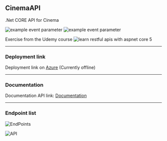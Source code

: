 ## CinemaAPI

.Net CORE API for Cinema 

![example event parameter](https://github.com/github/docs/actions/workflows/main.yml/badge.svg?event=pull_request)
![example event parameter](https://img.shields.io/apm/l/.netcoreapi?style=plastic)

Exercise from the Udemy course ![learn restful apis with aspnet core 5](https://www.udemy.com/course/learn-restful-apis-with-aspnet-core-5/)

***

### Deployment link 

Deployment link on [Azure](https://mycinemaapirestful.azurewebsites.net/) (Currently offline)

***
### Documentation


Documentation API link: [Documentation](https://documenter.getpostman.com/view/15533955/TzY6AaQ1)

***

### Endpoint list

![EndPoints](https://user-images.githubusercontent.com/2387874/121079988-7796d300-c7a0-11eb-811a-f7efa4d3d494.png)

![API](https://user-images.githubusercontent.com/2387874/121086593-f8f26380-c7a8-11eb-8f66-192a8ac7f118.png)
